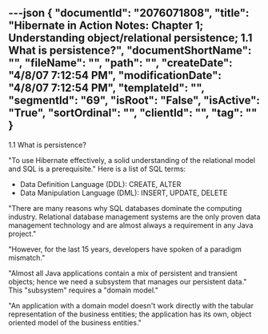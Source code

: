---json
{
  "documentId": "2076071808",
  "title": "Hibernate in Action Notes: Chapter 1; Understanding object/relational persistence; 1.1 What is persistence?",
  "documentShortName": "",
  "fileName": "",
  "path": "",
  "createDate": "4/8/07 7:12:54 PM",
  "modificationDate": "4/8/07 7:12:54 PM",
  "templateId": "",
  "segmentId": "69",
  "isRoot": "False",
  "isActive": "True",
  "sortOrdinal": "",
  "clientId": "",
  "tag": ""
}
---

1.1 What is persistence?

"To use Hibernate effectively, a solid understanding of the relational model and SQL is a prerequisite." Here is a list of SQL terms:

* Data Definition Language (DDL): CREATE, ALTER
* Data Manipulation Language (DML): INSERT, UPDATE, DELETE

"There are many reasons why SQL databases dominate the computing industry. Relational database management systems are the only proven data management technology and are almost always a requirement in any Java project."

"However, for the last 15 years, developers have spoken of a paradigm mismatch."

"Almost all Java applications contain a mix of persistent and transient objects; hence we need a subsystem that manages our persistent data." This "subsystem" requires a "domain model."

"An application with a domain model doesn't work directly with the tabular representation of the business entities; the application has its own, object oriented model of the business entities."
